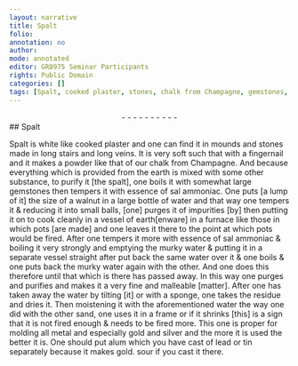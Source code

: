 ```yaml
---
layout: narrative
title: Spalt
folio: 
annotation: no
author:
mode: annotated
editor: GR8975 Seminar Participants
rights: Public Domain
categories: []
tags: [Spalt, cooked plaster, stones, chalk from Champagne, gemstones, essence of sal ammoniac, water, murky water, sand, metal, gold, silver, alum, lead, tin]
---
```


 <div class="folio" align="center">- - - - - <a href="http://gallica.bnf.fr/ark:/12148/btv1b10500001g/f221.image" target="_blank"></a> - - - - - </div> 
## Spalt

 
 <span class="material">Spalt</span> is white like <span class="material">cooked plaster</span> and one can find it in mounds and <span class="material">stones</span> made in long stairs and long veins. It is very soft such that with a fingernail and it makes a powder like that of our <span class="material">chalk from Champagne</span>. And because everything which is provided from the earth is mixed with some other substance, to purify it [the spalt], one boils it with somewhat large <span class="material">gemstones</span> then tempers it with <span class="material">essence of sal ammoniac</span>. One puts [a lump of it] <span class="unit">the size of a walnut</span> in a large <span class="tool">bottle</span> of <span class="material">water</span> and that way one tempers it & reducing it into small balls, [one] purges it of impurities [by] then putting it on to cook cleanly in a <span class="tool">vessel of earth[enware]</span> in a <span class="tool">furnace</span> like those in which <span class="tool">pots</span> [are made] and one leaves it there to the point at which <span class="tool">pots</span> would be fired. After one tempers it more with <span class="material">essence of sal ammoniac</span> & boiling it very strongly and emptying the <span class="material">murky water</span> & putting it in a separate <span class="tool">vessel</span> straight after put back the same <span class="material">water</span> over it & one boils & one puts back the <span class="material">murky water</span> again with the other. And one does this therefore until that which is there has passed away. In this way one purges and purifies and makes it a very fine and malleable [matter]. After one has taken away the <span class="material">water</span> by tilting [it] or with a <span class="tool">sponge</span>, one takes the residue and dries it. Then moistening it with the aforementioned <span class="material">water</span> the way one did with the other <span class="material">sand</span>, one uses it in a <span class="tool">frame</span> or if it shrinks [this] is a sign that it is not fired enough & needs to be fired more. This one is proper for molding all <span class="material">metal</span> and especially <span class="material">gold</span> and <span class="material">silver</span> and the more it is used the better it is. One should put <span class="material">alum</span> which you have cast of <span class="material">lead</span> or <span class="material">tin</span> separately because it makes <span class="material">gold</span>. sour if you cast it there. 
 